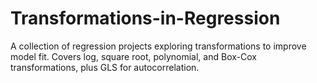 # Transformations-in-Regression
A collection of regression projects exploring transformations to improve model fit. Covers log, square root, polynomial, and Box-Cox transformations, plus GLS for autocorrelation. 
